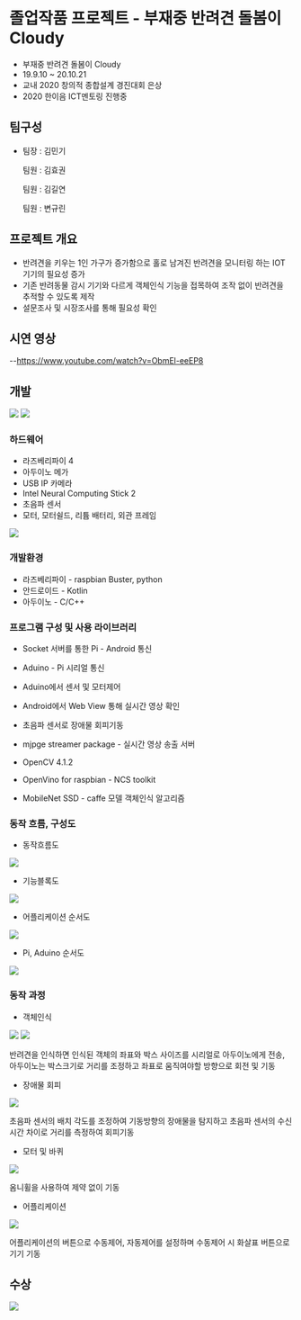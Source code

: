 # 졸업작품 프로젝트 - 부재중 반려견 돌봄이 Cloudy
- 부재중 반려견 돌봄이 Cloudy
- 19.9.10 ~ 20.10.21
- 교내 2020 창의적 종합설계 경진대회 은상
- 2020 한이음 ICT멘토링 진행중

## 팀구성
- 팀장  : 김민기 

  팀원  : 김효권
  
  팀원  : 김길연
  
  팀원  : 변규린
  
## 프로젝트 개요

- 반려견을 키우는 1인 가구가 증가함으로 홀로 남겨진 반려견을 모니터링 하는 IOT 기기의 필요성 증가
- 기존 반려동물 감시 기기와 다르게 객체인식 기능을 접목하여 조작 없이 반려견을 추적할 수 있도록 제작
- 설문조사 및 시장조사를 통해 필요성 확인

## 시연 영상
--https://www.youtube.com/watch?v=ObmEl-eeEP8

## 개발
<img src="https://github.com/cherrytomato1/Cloudy/blob/master/images/%EC%99%84%EC%84%B1.PNG" />
<img src="https://github.com/cherrytomato1/Cloudy/blob/master/images/%EC%96%B4%ED%94%8C.bmp" />

### 하드웨어
- 라즈베리파이 4
- 아두이노 메가
- USB IP 카메라
- Intel Neural Computing Stick 2
- 초음파 센서
- 모터, 모터쉴드, 리튬 배터리, 외관 프레임
<img src="https://github.com/cherrytomato1/Cloudy/blob/master/images/%EB%B6%80%ED%92%88%EA%B5%AC%EC%84%B1.PNG" />

### 개발환경
 - 라즈베리파이 - raspbian Buster, python
 - 안드로이드 - Kotlin
 - 아두이노 - C/C++
 
### 프로그램 구성 및 사용 라이브러리

- Socket 서버를 통한 Pi - Android 통신
- Aduino - Pi 시리얼 통신
- Aduino에서 센서 및 모터제어
- Android에서 Web View 통해 실시간 영상 확인
- 초음파 센서로 장애물 회피기동

- mjpge streamer package - 실시간 영상 송출 서버
- OpenCV 4.1.2
- OpenVino for raspbian - NCS toolkit
- MobileNet SSD - caffe 모델 객체인식 알고리즘

### 동작 흐름, 구성도
- 동작흐름도
<img src="https://github.com/cherrytomato1/Cloudy/blob/master/images/%EB%8F%99%EC%9E%91%20%EA%B5%AC%EC%84%B1.PNG" />

- 기능블록도
<img src="https://github.com/cherrytomato1/Cloudy/blob/master/images/%EB%B8%94%EB%A1%9D%EB%8F%84.png" />

- 어플리케이션 순서도
<img src="https://github.com/cherrytomato1/Cloudy/blob/master/images/%EC%88%9C%EC%84%9C%EB%8F%84%20%EC%96%B4%ED%94%8C%EB%A6%AC%EC%BC%80%EC%9D%B4%EC%85%98.bmp" />

- Pi, Aduino 순서도
<img src="https://github.com/cherrytomato1/Cloudy/blob/master/images/%ED%8C%8C%EC%9D%B4%20%EC%95%84%EB%91%90%EC%9D%B4%EB%85%B8%20%EC%88%9C%EC%84%9C%EB%8F%84.bmp" />

### 동작 과정
- 객체인식
<img src="https://github.com/cherrytomato1/Cloudy/blob/master/images/%EC%96%B4%ED%94%8C.bmp" />
<img src="https://github.com/cherrytomato1/Cloudy/blob/master/images/%EC%A2%8C%ED%91%9C.bmp" />


반려견을 인식하면 인식된 객체의 좌표와 박스 사이즈를 시리얼로 아두이노에게 전송, 아두이노는 박스크기로 거리를 조정하고 좌표로 움직여야할 방향으로 회전 및 기동

- 장애물 회피
<img src="https://github.com/cherrytomato1/Cloudy/blob/master/images/%EC%B4%88%EC%9D%8C%ED%8C%8C.png" />


초음파 센서의 배치 각도를 조정하여 기동방향의 장애물을 탐지하고 초음파 센서의 수신시간 차이로 거리를 측정하여 회피기동

- 모터 및 바퀴
<img src="https://github.com/cherrytomato1/Cloudy/blob/master/images/%EC%98%B4%EB%8B%88%ED%9C%A0.bmp" />


옴니휠을 사용하여 제약 없이 기동

- 어플리케이션
<img src="https://raw.githubusercontent.com/cherrytomato1/Cloudy/master/images/%EC%96%B4%ED%94%8C.bmp" />


어플리케이션의 버튼으로 수동제어, 자동제어를 설정하며 수동제어 시 화살표 버튼으로 기기 기동 

## 수상
<img src="https://github.com/cherrytomato1/Cloudy/blob/master/images/%EC%83%81%EC%9E%A5.PNG" />
